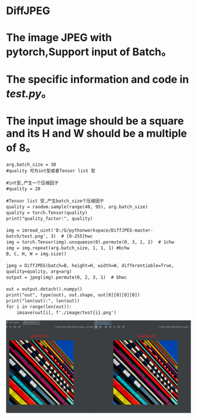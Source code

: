 # DiffJPEG
# The image JPEG with pytorch,Support input of Batch。
# The specific information and code in *test.py*。
# The input image should be a square and its H and W should be a multiple of 8。
    arg.batch_size = 30
    #quality 可为int型或者Tensor list 型
    
    #int型,产生一个压缩因子
    #quality = 20
    
    #Tensor list 型,产生batch_size个压缩因子
    quality = random.sample(range(40, 95), arg.batch_size)
    quality = torch.Tensor(quality)
    print("quality_factor:", quality)
    
    img = imread_uint('D:/G/pythonworkspace/DiffJPEG-master-batch/test.png', 3)  # [0-255]hwc
    img = torch.Tensor(img).unsqueeze(0).permute(0, 3, 1, 2)  # 1chw
    img = img.repeat(arg.batch_size, 1, 1, 1) #bchw
    B, C, H, W = img.size()
    
    jpeg = DiffJPEG(batch=B, height=H, width=W, differentiable=True, quality=quality, arg=arg)
    output = jpeg(img).permute(0, 2, 3, 1)  # bhwc
    
    out = output.detach().numpy()
    print("out", type(out), out.shape, out[0][0][0][0])
    print("len(out):", len(out))
    for i in range(len(out)):
        imsave(out[i], f'./image/test{i}.png')
![样例](https://github.com/MJ-NCEPU/DiffJPEG/blob/main/sample1.png)
